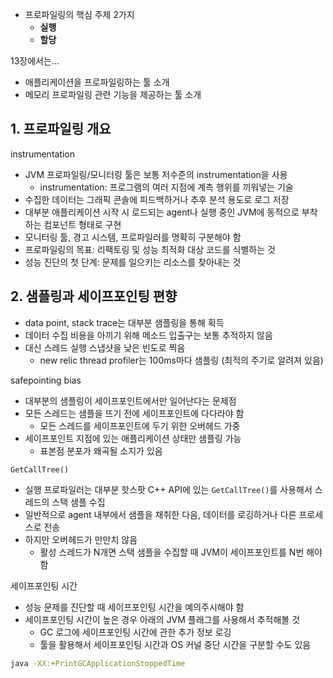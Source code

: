 - 프로파일링의 핵심 주제 2가지
  - **실행**
  - **할당**

13장에서는...

- 애플리케이션을 프로파일링하는 툴 소개
- 메모리 프로파일링 관련 기능을 제공하는 툴 소개

## 1. 프로파일링 개요

instrumentation

- JVM 프로파일링/모니터링 툴은 보통 저수준의 instrumentation을 사용
  - instrumentation: 프로그램의 여러 지점에 계측 행위를 끼워넣는 기술
- 수집한 데이터는 그래픽 콘솔에 피드백하거나 추후 분석 용도로 로그 저장
- 대부분 애플리케이션 시작 시 로드되는 agent나 실행 중인 JVM에 동적으로 부착하는 컴포넌트 형태로 구현
- 모니터링 툴, 경고 시스템, 프로파일러를 명확히 구분해야 함
- 프로파일링의 목표: 리팩토링 및 성능 최적화 대상 코드를 식별하는 것
- 성능 진단의 첫 단계: 문제를 일으키는 리소스를 찾아내는 것

## 2. 샘플링과 세이프포인팅 편향

- data point, stack trace는 대부분 샘플링을 통해 획득
- 데이터 수집 비용을 아끼기 위해 메소드 입출구는 보통 추적하지 않음
- 대신 스레드 실행 스냅샷을 낮은 빈도로 찍음
  - new relic thread profiler는 100ms마다 샘플링 (최적의 주기로 알려져 있음)

safepointing bias

- 대부분의 샘플링이 세이프포인트에서만 일어난다는 문제점
- 모든 스레드는 샘플을 뜨기 전에 세이프포인트에 다다라야 함
  - 모든 스레드를 세이프포인트에 두기 위한 오버헤드 가중
- 세이프포인트 지점에 있는 애플리케이션 상태만 샘플링 가능
  - 표본점 분포가 왜곡될 소지가 있음

`GetCallTree()`

- 실행 프로파일러는 대부분 핫스팟 C++ API에 있는 `GetCallTree()`를 사용해서 스레드의 스택 샘플 수집
- 일반적으로 agent 내부에서 샘플을 채취한 다음, 데이터를 로깅하거나 다른 프로세스로 전송
- 하지만 오버헤드가 만만치 않음
  - 활성 스레드가 N개면 스택 샘플을 수집할 때 JVM이 세이프포인트를 N번 해야 함

세이프포인팅 시간

- 성능 문제를 진단할 때 세이프포인팅 시간을 예의주시해야 함
- 세이프포인팅 시간이 높은 경우 아래의 JVM 플래그를 사용해서 추적해볼 것
  - GC 로그에 세이프포인팅 시간에 관한 추가 정보 로깅
  - 툴을 활용해서 세이프포인팅 시간과 OS 커널 중단 시간을 구분할 수도 있음

```bash
java -XX:+PrintGCApplicationStoppedTime
```
